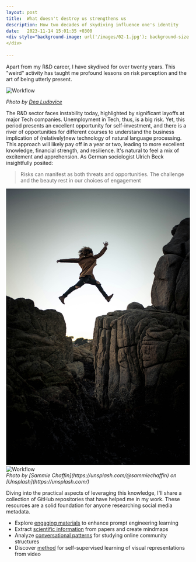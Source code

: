 ```yaml
---
layout: post
title:  What doesn't destroy us strengthens us
description: How two decades of skydiving influence one's identity
date:   2023-11-14 15:01:35 +0300
<div style="background-image: url('/images/02-1.jpg'); background-size: cover; background-position: center bottom; height: 400px;">
</div>

---
```

Apart from my R&D career, I have skydived for over twenty years. This "weird" activity has taught me profound lessons on risk perception and the art of being utterly present.

![Workflow]({{site.baseurl}}/images/02-1.jpg)

*Photo by [Dea Ludovice](https://www.dealudovice.com/)*
<div>
  
</div>
The R&D sector faces instability today, highlighted by significant layoffs at major Tech companies. Unemployment in Tech, thus, is a big risk. Yet, this period presents an excellent opportunity for self-investment, and there is a river of opportunities for different courses to understand the business implication of (relatively)new technology of natural language processing. This approach will likely pay off in a year or two, leading to more excellent knowledge, financial strength, and resilience. It's natural to feel a mix of excitement and apprehension. As German sociologist Ulrich Beck insightfully posited:

> Risks can manifest as both threats and opportunities. The challenge and the beauty rest in our choices of engagement

<div class="gallery-box">
  <div class="gallery">
    <img src="/images/02-2.jpg" alt="Workflow">
    <img src="/images/02-3.jpg" alt="Workflow">
  </div>
  <em>Photo by [Sammie Chaffin](https://unsplash.com/@sammiechaffin) on [Unsplash](https://unsplash.com/)</em>
</div>

Diving into the practical aspects of leveraging this knowledge, I'll share a collection of GitHub repositories that have helped me in my work. These resources are a solid foundation for anyone researching social media metadata.

- Explore [engaging materials](https://github.com/f/awesome-chatgpt-prompts) to enhance prompt engineering learning
- Extract [scientific information](https://github.com/nhaouari/papersnap) from papers and create mindmaps
- Analyze [conversational patterns](https://github.com/bdfsaraiva/parshift) for studying online community structures
- Discover [method](https://github.com/facebookresearch/jepa/blob/main) for self-supervised learning of visual representations from video
